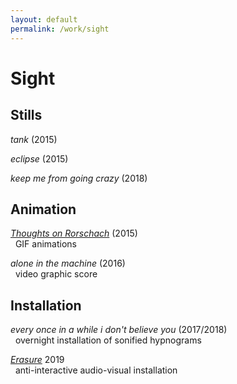 ```yaml
---
layout: default
permalink: /work/sight
---
```

# Sight

## Stills

_tank_ (2015)

_eclipse_ (2015)

_keep me from going crazy_ (2018)

<!-- <d1>
  <div class="row">
    <div class="twoColumn">
    <a href="../../images/work/erasure/erasure_photo5.jpg">
      <img src="../../images/work/stills/keepMeFromGoingCrazy.png" alt="keep me from going crazy (2018)" width="100%" >
      <figcaption> "keep me from going crazy (2018)"</figcaption>
    </a>
    </div>
  </div>

</d1> -->

## Animation

[_Thoughts on Rorschach_](./rorschach) (2015) <br/>
&nbsp;&nbsp;GIF animations

_alone in the machine_ (2016) <br/>
&nbsp;&nbsp;video graphic score

## Installation

_every once in a while i don't believe you_ (2017/2018) <br/>
&nbsp;&nbsp;overnight installation of sonified hypnograms

[_Erasure_](./erasure) 2019 <br/>
&nbsp;&nbsp;anti-interactive audio-visual installation
